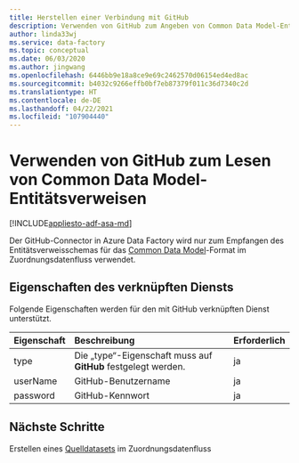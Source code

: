 ```yaml
---
title: Herstellen einer Verbindung mit GitHub
description: Verwenden von GitHub zum Angeben von Common Data Model-Entitätsverweisen
author: linda33wj
ms.service: data-factory
ms.topic: conceptual
ms.date: 06/03/2020
ms.author: jingwang
ms.openlocfilehash: 6446bb9e18a8ce9e69c2462570d06154ed4ed8ac
ms.sourcegitcommit: b4032c9266effb0bf7eb87379f011c36d7340c2d
ms.translationtype: HT
ms.contentlocale: de-DE
ms.lasthandoff: 04/22/2021
ms.locfileid: "107904440"
---
```

# <a name="use-github-to-read-common-data-model-entity-references"></a>Verwenden von GitHub zum Lesen von Common Data Model-Entitätsverweisen

[!INCLUDE[appliesto-adf-asa-md](includes/appliesto-adf-asa-md.md)]

Der GitHub-Connector in Azure Data Factory wird nur zum Empfangen des Entitätsverweisschemas für das [Common Data Model](format-common-data-model.md)-Format im Zuordnungsdatenfluss verwendet.

## <a name="linked-service-properties"></a>Eigenschaften des verknüpften Diensts

Folgende Eigenschaften werden für den mit GitHub verknüpften Dienst unterstützt.

| Eigenschaft | Beschreibung | Erforderlich |
|:--- |:--- |:--- |
| type | Die „type“-Eigenschaft muss auf **GitHub** festgelegt werden. | ja
| userName | GitHub-Benutzername | ja |
| password | GitHub-Kennwort | ja |

## <a name="next-steps"></a>Nächste Schritte

Erstellen eines [Quelldatasets](data-flow-source.md) im Zuordnungsdatenfluss